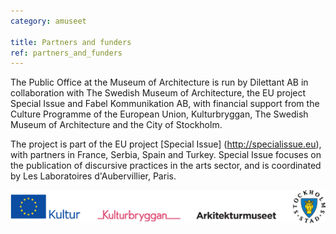 ```yaml
---
category: amuseet

title: Partners and funders
ref: partners_and_funders
---
```


The Public Office at the Museum of Architecture is run by Dilettant AB in collaboration with The Swedish Museum of Architecture, the EU project Special Issue and Fabel Kommunikation AB, with financial support from the Culture Programme of the European Union, Kulturbryggan, The Swedish Museum of Architecture and the City of Stockholm.

The project is part of the EU project [Special Issue] (http://specialissue.eu), with partners in France, Serbia, Spain and Turkey. Special Issue focuses on the publication of discursive practices in the arts sector, and is coordinated by Les Laboratoires d'Aubervillier, Paris.

![samarbete](/assets/img/logos.png)